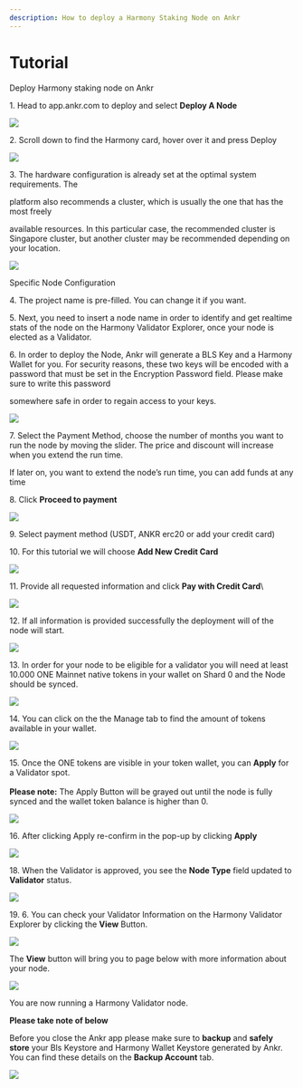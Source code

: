 ```yaml
---
description: How to deploy a Harmony Staking Node on Ankr
---
```


# Tutorial

Deploy Harmony staking node on Ankr

1\. Head to app.ankr.com to deploy and select **Deploy A Node**

![](<../../.gitbook/assets/image (34).png>)

2\. Scroll down to find the Harmony card, hover over it and press Deploy

![](<../../.gitbook/assets/image (54).png>)

3\. The hardware configuration is already set at the optimal system requirements. The

platform also recommends a cluster, which is usually the one that has the most freely

available resources. In this particular case, the recommended cluster is Singapore cluster, but another cluster may be recommended depending on your location.

![](<../../.gitbook/assets/image (78).png>)

Specific Node Configuration

4\. The project name is pre-filled. You can change it if you want.

5\. Next, you need to insert a node name in order to identify and get realtime stats of the node on the Harmony Validator Explorer, once your node is elected as a Validator.

6\. In order to deploy the Node, Ankr will generate a BLS Key and a Harmony Wallet for you. For security reasons, these two keys will be encoded with a password that must be set in the Encryption Password field. Please make sure to write this password

somewhere safe in order to regain access to your keys.

![](<../../.gitbook/assets/image (22).png>)

7\. Select the Payment Method, choose the number of months you want to run the node by moving the slider. The price and discount will increase when you extend the run time. &#x20;

If later on, you want to extend the node’s run time, you can add funds at any time

8\. Click **Proceed to payment**

![](<../../.gitbook/assets/image (12).png>)

9\. Select payment method (USDT, ANKR erc20 or add your credit card)

10\. For this tutorial we will choose **Add New Credit Card**

![](<../../.gitbook/assets/image (21).png>)

11\. Provide all requested information and click **Pay with Credit Card**\


![](<../../.gitbook/assets/image (55).png>)

12\. If all information is provided successfully the deployment will of the node will start.&#x20;

![](<../../.gitbook/assets/image (72).png>)

13\. In order for your node to be eligible for a validator you will need at least 10.000 ONE Mainnet native tokens in your wallet on Shard 0 and the Node should be synced.

![](<../../.gitbook/assets/image (56).png>)

14\. You can click on the the Manage tab to find the amount of tokens available in your wallet.

![](<../../.gitbook/assets/image (83).png>)

15\. Once the ONE tokens are visible in your token wallet, you can **Apply** for a Validator spot.\
\
**Please note:** The Apply Button will be grayed out until the node is fully synced and the wallet token balance is higher than 0.

![](<../../.gitbook/assets/image (82).png>)

16\. After clicking Apply re-confirm in the pop-up by clicking **Apply**

![](<../../.gitbook/assets/image (38).png>)

18\. When the Validator is approved, you see the **Node Type** field updated to **Validator** status.

![](<../../.gitbook/assets/image (58).png>)

19\. 6. You can check your Validator Information on the Harmony Validator Explorer by clicking the **View** Button.

![](<../../.gitbook/assets/image (60).png>)

The **View** button will bring you to page below with more information about your node.

![](<../../.gitbook/assets/image (30).png>)

You are now running a Harmony Validator node.

**Please take note of below**

Before you close the Ankr app please make sure to **backup** and **safely store** your Bls Keystore and Harmony Wallet Keystore generated by Ankr. You can find these details on the **Backup Account** tab.

![](<../../.gitbook/assets/image (53).png>)
